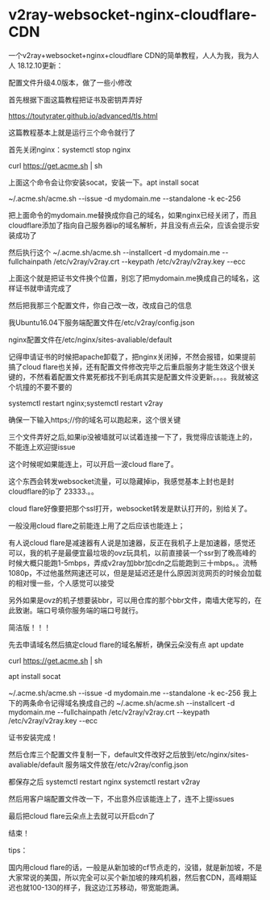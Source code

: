 # v2ray-websocket-nginx-cloudflare-CDN
一个v2ray+websocket+nginx+cloudflare CDN的简单教程，人人为我，我为人人
18.12.10更新：

配置文件升级4.0版本，做了一些小修改

首先根据下面这篇教程把证书及密钥弄弄好

https://toutyrater.github.io/advanced/tls.html

这篇教程基本上就是运行三个命令就行了

首先关闭nginx：systemctl stop nginx

curl  https://get.acme.sh | sh

上面这个命令会让你安装socat，安装一下。apt install socat

~/.acme.sh/acme.sh --issue -d mydomain.me --standalone -k ec-256

把上面命令的mydomain.me替换成你自己的域名，如果nginx已经关闭了，而且cloudflare添加了指向自己服务器ip的域名解析，并且没有点云朵，应该会提示安装成功了

然后执行这个  ~/.acme.sh/acme.sh --installcert -d mydomain.me --fullchainpath /etc/v2ray/v2ray.crt --keypath /etc/v2ray/v2ray.key --ecc

上面这个就是把证书文件换个位置，别忘了把mydomain.me换成自己的域名，这样证书就申请完成了

然后把我那三个配置文件，你自己改一改，改成自己的信息

我Ubuntu16.04下服务端配置文件在/etc/v2ray/config.json

nginx配置文件在/etc/nginx/sites-avaliable/default

记得申请证书的时候把apache卸载了，把nginx关闭掉，不然会报错，如果提前搞了cloud flare也关掉，还有配置文件修改完毕之后重启服务才能生效这个很关键的，不然看着配置文件累死都找不到毛病其实是配置文件没更新。。。。我就被这个坑撞的不要不要的

systemctl restart nginx;systemctl restart v2ray

确保一下输入https;//你的域名可以跑起来，这个很关键

三个文件弄好之后,如果ip没被墙就可以试着连接一下了，我觉得应该能连上的，不能连上欢迎提issue

这个时候呢如果能连上，可以开启一波cloud flare了。

这个东西会转发websocket流量，可以隐藏掉ip，我感觉基本上封也是封cloudflare的ip了  23333.。。

cloud flare好像要把那个ssl打开，websocket转发是默认打开的，别给关了。

一般没用cloud flare之前能连上用了之后应该也能连上；

有人说cloud flare是减速器有人说是加速器，反正在我机子上是加速器，感觉还可以，我的机子是最便宜最垃圾的ovz玩具机，以前直接装一个ssr到了晚高峰的时候大概只能跑1-5mbps，弄成v2ray加bbr加cdn之后能跑到三十mbps。。流畅1080p，不过他虽然网速还可以，但是是延迟还是什么原因浏览网页的时候会加载的相对慢一些，个人感觉可以接受

另外如果是ovz的机子想要装bbr，可以用仓库的那个bbr文件，南墙大佬写的，在此致谢。端口号填你服务端的端口号就行。








简洁版！！！






先去申请域名然后搞定cloud flare的域名解析，确保云朵没有点
apt update

curl  https://get.acme.sh | sh

apt install socat

~/.acme.sh/acme.sh --issue -d mydomain.me --standalone -k ec-256
我上下的两条命令记得域名换成自己的
~/.acme.sh/acme.sh --installcert -d mydomain.me --fullchainpath /etc/v2ray/v2ray.crt --keypath /etc/v2ray/v2ray.key --ecc

证书安装完成！

然后仓库三个配置文件复制一下，default文件改好之后放到/etc/nginx/sites-avaliable/default   服务端文件放在/etc/v2ray/config.json

都保存之后  systemctl restart nginx      systemctl restart v2ray

然后用客户端配置文件改一下，不出意外应该能连上了，连不上提issues

最后把cloud flare云朵点上去就可以开启cdn了

结束！





tips：



国内用cloud flare的话，一般是从新加坡的cf节点走的，没错，就是新加坡，不是大家常说的美国，所以完全可以买个新加坡的辣鸡机器，然后套CDN，高峰期延迟也就100-130的样子，我这边江苏移动，带宽能跑满。


